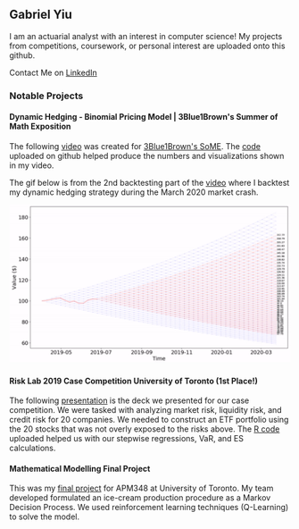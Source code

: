 ## Gabriel Yiu
I am an actuarial analyst with an interest in computer science!
My projects from competitions, coursework, or personal interest are uploaded onto this github.

Contact Me on <a href="https://www.linkedin.com/in/gabriel-yiu-083836128/">LinkedIn</a>

### Notable Projects

#### Dynamic Hedging - Binomial Pricing Model | 3Blue1Brown's Summer of Math Exposition

The following <a href="https://youtu.be/s5EXkS4iDxk">video</a> was created for <a href="https://www.3blue1brown.com/blog/some1"> 3Blue1Brown's SoME</a>.
The <a href="https://github.com/gabrielyiu1998/DynamicHedging">code</a> uploaded on github helped produce the numbers and visualizations shown in my video.

The gif below is from the 2nd backtesting part of the <a href="https://youtu.be/TwChigDDG5U"> video</a>
where I backtest my dynamic hedging strategy during the March 2020 market crash.

![Backtesting Gif](https://github.com/gabrielyiu1998/gabrielyiu1998/blob/main/Dynamic_Hedging_Backtesting.gif?raw=true)

#### Risk Lab 2019 Case Competition University of Toronto (1st Place!)

The following <a href="https://github.com/gabrielyiu1998/RiskLabCompetition/blob/main/Final_presentation.pdf">presentation</a> is the deck we presented
for our case competition. We were tasked with analyzing market risk, liquidity risk, and credit risk for 20 companies. We needed to construct an
ETF portfolio using the 20 stocks that was not overly exposed to the risks above. The <a href="https://github.com/gabrielyiu1998/RiskLabCompetition">R code</a>
uploaded helped us with our stepwise regressions, VaR, and ES calculations.

#### Mathematical Modelling Final Project

This was my <a href="https://github.com/gabrielyiu1998/APM348_OR_Proj/blob/main/APM348Final%20report%20-%20(Jan%2013%2C%202021).pdf">final project</a>
for APM348 at University of Toronto. My team developed formulated an ice-cream production procedure
as a Markov Decision Process. We used reinforcement learning techniques (Q-Learning) to solve the model.

